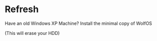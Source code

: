 # Refresh
Have an old Windows XP Machine? Install the minimal copy of WolfOS

(This will erase your HDD)
